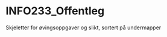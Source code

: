 INFO233_Offentleg
=================

Skjeletter for øvingsoppgaver og slikt, sortert på undermapper
